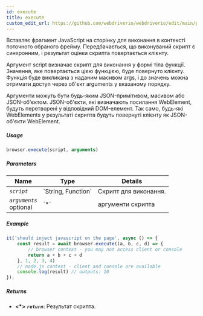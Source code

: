 ```yaml
---
id: execute
title: execute
custom_edit_url: https://github.com/webdriverio/webdriverio/edit/main/packages/webdriverio/src/commands/browser/execute.ts
---
```


Вставляє фрагмент JavaScript на сторінку для виконання в контексті поточного обраного фрейму.
Передбачається, що виконуваний скрипт є синхронним, і результат оцінки скрипта повертається 
клієнту.

Аргумент script визначає скрипт для виконання у формі тіла функції. Значення, яке повертається цією 
функцією, буде повернуто клієнту. Функція буде викликана з наданим масивом args, 
і до значень можна отримати доступ через об'єкт arguments у вказаному порядку.

Аргументи можуть бути будь-яким JSON-примітивом, масивом або JSON-об'єктом. JSON-об'єкти, які визначають 
посилання WebElement, будуть перетворені у відповідний DOM-елемент. Так само, будь-які WebElements у результаті 
скрипта будуть повернуті клієнту як JSON-об'єкти WebElement.

##### Usage

```js
browser.execute(script, arguments)
```

##### Parameters

<table>
  <thead>
    <tr>
      <th>Name</th><th>Type</th><th>Details</th>
    </tr>
  </thead>
  <tbody>
    <tr>
      <td><code><var>script</var></code></td>
      <td>`String, Function`</td>
      <td>Скрипт для виконання.</td>
    </tr>
    <tr>
      <td><code><var>arguments</var></code><br /><span className="label labelWarning">optional</span></td>
      <td>`*`</td>
      <td>аргументи скрипта</td>
    </tr>
  </tbody>
</table>

##### Example

```js title="execute.js"
it('should inject javascript on the page', async () => {
    const result = await browser.execute((a, b, c, d) => {
        // browser context - you may not access client or console
        return a + b + c + d
    }, 1, 2, 3, 4)
    // node.js context - client and console are available
    console.log(result) // outputs: 10
});
```

##### Returns

- **&lt;*&gt;**
            **<code><var>return</var></code>:**              Результат скрипта.